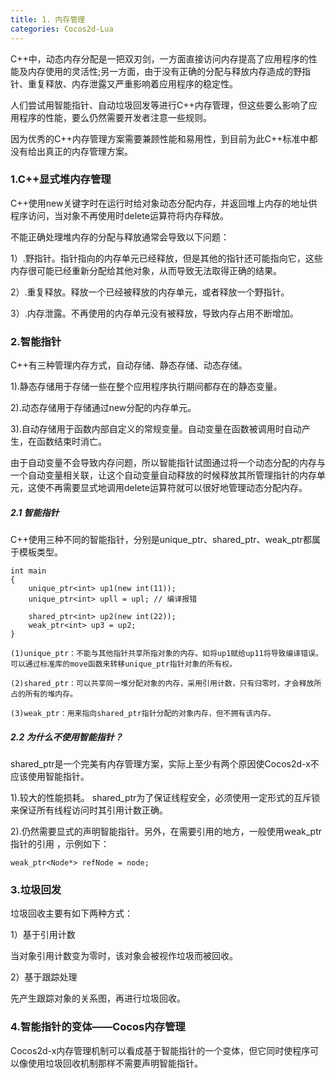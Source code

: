 ```yaml
---
title: 1. 内存管理
categories: Cocos2d-Lua
---
```


C++中，动态内存分配是一把双刃剑，一方面直接访问内存提高了应用程序的性能及内存使用的灵活性;另一方面，由于没有正确的分配与释放内存造成的野指针、重复释放、内存泄露又严重影响着应用程序的稳定性。

人们尝试用智能指针、自动垃圾回发等进行C++内存管理，但这些要么影响了应用程序的性能，要么仍然需要开发者注意一些规则。

因为优秀的C++内存管理方案需要兼顾性能和易用性，到目前为此C++标准中都没有给出真正的内存管理方案。

### 1.C++显式堆内存管理

C++使用new关键字时在运行时给对象动态分配内存，并返回堆上内存的地址供程序访问，当对象不再使用时delete运算符将内存释放。

不能正确处理堆内存的分配与释放通常会导致以下问题：

1）.野指针。指针指向的内存单元已经释放，但是其他的指针还可能指向它，这些内存很可能已经重新分配给其他对象，从而导致无法取得正确的结果。

2）.重复释放。释放一个已经被释放的内存单元，或者释放一个野指针。

3）.内存泄露。不再使用的内存单元没有被释放，导致内存占用不断增加。

### 2.智能指针

C++有三种管理内存方式，自动存储、静态存储、动态存储。

1).静态存储用于存储一些在整个应用程序执行期间都存在的静态变量。

2).动态存储用于存储通过new分配的内存单元。

3).自动存储用于函数内部自定义的常规变量。自动变量在函数被调用时自动产生，在函数结束时消亡。

由于自动变量不会导致内存问题，所以智能指针试图通过将一个动态分配的内存与一个自动变量相关联，让这个自动变量自动释放的时候释放其所管理指针的内存单元，这使不再需要显式地调用delete运算符就可以很好地管理动态分配内存。

##### 2.1 智能指针

C++使用三种不同的智能指针，分别是unique_ptr、shared_ptr、weak_ptr都属于模板类型。

	int main
	{
		unique_ptr<int> up1(new int(11));
		unique_ptr<int> upll = upl;	// 编译报错

		shared_ptr<int> up2(new int(22));
		weak_ptr<int> up3 = up2;
	}

	(1)unique_ptr：不能与其他指针共享所指对象的内存。如将up1赋给up11将导致编译错误。可以通过标准库的move函数来转移unique_ptr指针对象的所有权。

	(2)shared_ptr：可以共享同一堆分配对象的内存，采用引用计数，只有归零时，才会释放所占的所有的堆内存。

	(3)weak_ptr：用来指向shared_ptr指针分配的对象内存，但不拥有该内存。

##### 2.2 为什么不使用智能指针？

shared_ptr是一个完美有内存管理方案，实际上至少有两个原因使Cocos2d-x不应该使用智能指针。

1).较大的性能损耗。 shared_ptr为了保证线程安全，必须使用一定形式的互斥锁来保证所有线程访问时其引用计数正确。

2).仍然需要显式的声明智能指针。另外，在需要引用的地方，一般使用weak_ptr指针的引用 ，示例如下：

	weak_ptr<Node*> refNode = node;

### 3.垃圾回发

垃圾回收主要有如下两种方式：

1）基于引用计数

当对象引用计数变为零时，该对象会被视作垃圾而被回收。

2）基于跟踪处理

先产生跟踪对象的关系图，再进行垃圾回收。

### 4.智能指针的变体——Cocos内存管理

Cocos2d-x内存管理机制可以看成基于智能指针的一个变体，但它同时使程序可以像使用垃圾回收机制那样不需要声明智能指针。